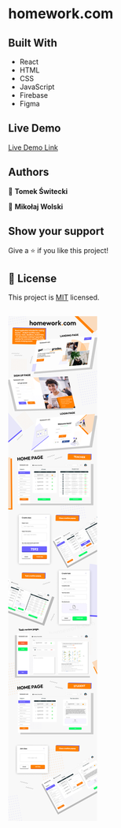# homework.com
## Built With

- React
- HTML
- CSS
- JavaScript
- Firebase
- Figma

## Live Demo

[Live Demo Link](https://tomekswitecki.github.io/homework-project/#/landing)

## Authors

👤 **Tomek Świtecki**

👤 **Mikołaj Wolski**


## Show your support

Give a ⭐️ if you like this project!

## 📝 License

This project is [MIT](./MIT.md) licensed.

##

![screenshot](github_readme_new.jpg)
